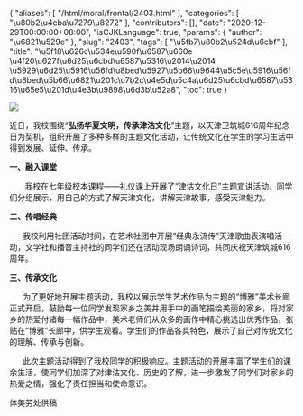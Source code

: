 {
    "aliases": [
        "/html/moral/frontal/2403.html"
    ],
    "categories": [
        "\u80b2\u4eba\u7279\u8272"
    ],
    "contributors": [],
    "date": "2020-12-29T00:00:00+08:00",
    "isCJKLanguage": true,
    "params": {
        "author": "\u6821\u529e"
    },
    "slug": "2403",
    "tags": [
        "\u5fb7\u80b2\u524d\u6cbf"
    ],
    "title": "\u5f18\u626c\u534e\u590f\u6587\u660e \u4f20\u627f\u6d25\u6cbd\u6587\u5316\u2014\u2014 \u5929\u6d25\u5916\u56fd\u8bed\u5927\u5b66\u9644\u5c5e\u5916\u56fd\u8bed\u5b66\u6821\u201c\u7b2c\u4e5d\u5c4a\u6d25\u6cbd\u6587\u5316\u65e5\u201d\u4e3b\u9898\u6d3b\u52a8",
    "toc": true
}

![](https://cdn.tfls.online/mirror/full/eb051b73e43403581acdeaeff85c2b54143ad121.jpg)




  





 近日，我校围绕“**弘扬华夏文明，传承津沽文化**”主题，以天津卫筑城616周年纪念日为契机，组织开展了多种多样的主题文化活动，让传统文化在学生的学习生活中得到发展、延伸、传承。



**一、融入课堂**

        我校在七年级校本课程——礼仪课上开展了“津沽文化日”主题宣讲活动，同学们分组展示，用自己的方式了解天津文化，讲解天津故事，感受天津魅力。




**二、传唱经典**




       我校利用社团活动时间，在艺术社团中开展“经典永流传”天津歌曲表演唱活动，文学社和播音主持社的同学们还在活动现场朗诵诗词，共同庆祝天津筑城616周年。




**三、传承文化**




       为了更好地开展主题活动，我校以展示学生艺术作品为主题的“博雅”美术长廊正式开启，鼓励每一位同学发现家乡之美并用手中的画笔描绘美丽的家乡，将对家乡的热爱付诸每一幅作品中，美术老师们从众多的画作中精心挑选出优秀作品，张贴在“博雅”长廊中，供学生观看。学生们的作品各具特色，展示了自己对传统文化的理解、传承与创新。



      此次主题活动得到了我校同学的积极响应。主题活动的开展丰富了学生们的课余生活，使同学们加深了对津沽文化、历史的了解，进一步激发了同学们对家乡的热爱之情，强化了责任担当和使命意识。

  





  





体美劳处供稿




  



  





  



  




